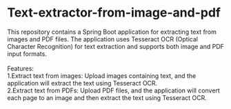# Text-extractor-from-image-and-pdf
This repository contains a Spring Boot application for extracting text from images and PDF files. The application uses Tesseract OCR (Optical Character Recognition) for text extraction and supports both image and PDF input formats.
<br><br>
Features:
<br>
1.Extract text from images: Upload images containing text, and the application will extract the text using Tesseract OCR.
<br>
2.Extract text from PDFs: Upload PDF files, and the application will convert each page to an image and then extract the text using Tesseract OCR.
